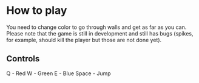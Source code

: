 # How to play

You need to change color to go through walls and get as far as you can. Please note that the game is still in development and still has bugs (spikes, for example, should kill the player but those are not done yet).

## Controls 

Q - Red
W - Green
E - Blue
Space - Jump
